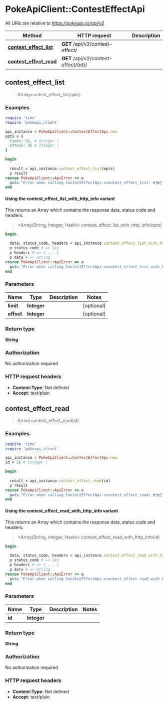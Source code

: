 # PokeApiClient::ContestEffectApi

All URIs are relative to *https://pokeapi.co/api/v2*

| Method | HTTP request | Description |
| ------ | ------------ | ----------- |
| [**contest_effect_list**](ContestEffectApi.md#contest_effect_list) | **GET** /api/v2/contest-effect/ |  |
| [**contest_effect_read**](ContestEffectApi.md#contest_effect_read) | **GET** /api/v2/contest-effect/{id}/ |  |


## contest_effect_list

> String contest_effect_list(opts)



### Examples

```ruby
require 'time'
require 'pokeapi_client'

api_instance = PokeApiClient::ContestEffectApi.new
opts = {
  limit: 56, # Integer | 
  offset: 56 # Integer | 
}

begin
  
  result = api_instance.contest_effect_list(opts)
  p result
rescue PokeApiClient::ApiError => e
  puts "Error when calling ContestEffectApi->contest_effect_list: #{e}"
end
```

#### Using the contest_effect_list_with_http_info variant

This returns an Array which contains the response data, status code and headers.

> <Array(String, Integer, Hash)> contest_effect_list_with_http_info(opts)

```ruby
begin
  
  data, status_code, headers = api_instance.contest_effect_list_with_http_info(opts)
  p status_code # => 2xx
  p headers # => { ... }
  p data # => String
rescue PokeApiClient::ApiError => e
  puts "Error when calling ContestEffectApi->contest_effect_list_with_http_info: #{e}"
end
```

### Parameters

| Name | Type | Description | Notes |
| ---- | ---- | ----------- | ----- |
| **limit** | **Integer** |  | [optional] |
| **offset** | **Integer** |  | [optional] |

### Return type

**String**

### Authorization

No authorization required

### HTTP request headers

- **Content-Type**: Not defined
- **Accept**: text/plain


## contest_effect_read

> String contest_effect_read(id)



### Examples

```ruby
require 'time'
require 'pokeapi_client'

api_instance = PokeApiClient::ContestEffectApi.new
id = 56 # Integer | 

begin
  
  result = api_instance.contest_effect_read(id)
  p result
rescue PokeApiClient::ApiError => e
  puts "Error when calling ContestEffectApi->contest_effect_read: #{e}"
end
```

#### Using the contest_effect_read_with_http_info variant

This returns an Array which contains the response data, status code and headers.

> <Array(String, Integer, Hash)> contest_effect_read_with_http_info(id)

```ruby
begin
  
  data, status_code, headers = api_instance.contest_effect_read_with_http_info(id)
  p status_code # => 2xx
  p headers # => { ... }
  p data # => String
rescue PokeApiClient::ApiError => e
  puts "Error when calling ContestEffectApi->contest_effect_read_with_http_info: #{e}"
end
```

### Parameters

| Name | Type | Description | Notes |
| ---- | ---- | ----------- | ----- |
| **id** | **Integer** |  |  |

### Return type

**String**

### Authorization

No authorization required

### HTTP request headers

- **Content-Type**: Not defined
- **Accept**: text/plain

